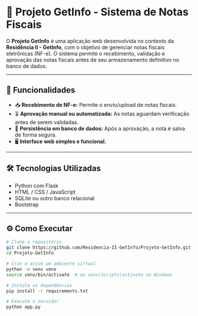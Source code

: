 # 📄 Projeto GetInfo - Sistema de Notas Fiscais

O **Projeto GetInfo** é uma aplicação web desenvolvida no contexto da **Residência II - GetInfo**, com o objetivo de gerenciar notas fiscais eletrônicas (NF-e). O sistema permite o recebimento, validação e aprovação das notas fiscais antes de seu armazenamento definitivo no banco de dados.

---

## 🚀 Funcionalidades

- 📥 **Recebimento de NF-e:** Permite o envio/upload de notas fiscais.
- ⏳ **Aprovação manual ou automatizada:** As notas aguardam verificação antes de serem validadas.
- 💾 **Persistência em banco de dados:** Após a aprovação, a nota é salva de forma segura.
- 🖥️ **Interface web simples e funcional.**

---

## 🛠 Tecnologias Utilizadas

- Python com Flask  
- HTML / CSS / JavaScript  
- SQLite ou outro banco relacional
- Bootstrap

---

## ⚙️ Como Executar

```bash
# Clone o repositório
git clone https://github.com/Residencia-II-GetInfo/Projeto-GetInfo.git
cd Projeto-GetInfo

# Crie e ative um ambiente virtual
python -m venv venv
source venv/bin/activate  # ou venv\Scripts\activate no Windows

# Instale as dependências
pip install -r requirements.txt

# Execute o servidor
python app.py

